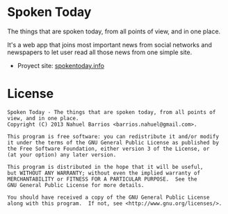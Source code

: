 Spoken Today
============

The things that are spoken today, from all points of view, and in one place.

It's a web app that joins most important news from social networks and newspapers to let user read all those news from one simple site.

* Proyect site: <a href="http://www.spokentoday.info">spokentoday.info</a>

License
=======

    Spoken Today - The things that are spoken today, from all points of view, and in one place.
    Copyright (C) 2013 Nahuel Barrios <barrios.nahuel@gmail.com>.

    This program is free software: you can redistribute it and/or modify
    it under the terms of the GNU General Public License as published by
    the Free Software Foundation, either version 3 of the License, or
    (at your option) any later version.

    This program is distributed in the hope that it will be useful,
    but WITHOUT ANY WARRANTY; without even the implied warranty of
    MERCHANTABILITY or FITNESS FOR A PARTICULAR PURPOSE.  See the
    GNU General Public License for more details.

    You should have received a copy of the GNU General Public License
    along with this program.  If not, see <http://www.gnu.org/licenses/>.